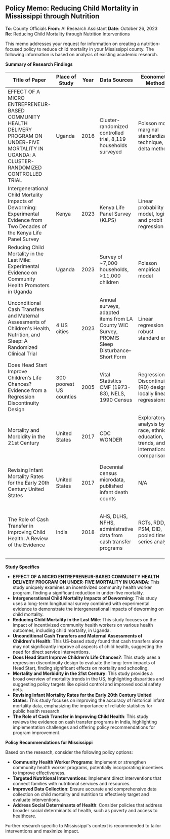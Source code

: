 ## Policy Memo: Reducing Child Mortality in Mississippi through Nutrition

**To**: County Officials
**From**: AI Research Assistant
**Date**: October 26, 2023
**Re**: Reducing Child Mortality through Nutrition Interventions

This memo addresses your request for information on creating a nutrition-focused policy to reduce child mortality in your Mississippi county.  The following information is based on analysis of existing academic research.

**Summary of Research Findings**

| Title of Paper | Place of Study | Year | Data Sources | Econometric Methods | Policy Recommendations |
|---|---|---|---|---|---|
| EFFECT OF A MICRO ENTREPRENEUR-BASED COMMUNITY HEALTH DELIVERY PROGRAM ON UNDER-FIVE MORTALITY IN UGANDA: A CLUSTER-RANDOMIZED CONTROLLED TRIAL | Uganda | 2016 | Cluster-randomized controlled trial, 8,119 households surveyed | Poisson model, marginal standardization technique, delta method | Integrate community health programs into existing health service provision strategies. |
| Intergenerational Child Mortality Impacts of Deworming: Experimental Evidence from Two Decades of the Kenya Life Panel Survey | Kenya | 2023 | Kenya Life Panel Survey (KLPS) | Linear probability model, logistic and probit regression | Multi-sectoral approaches and subsidies for child health investments. |
| Reducing Child Mortality in the Last Mile: Experimental Evidence on Community Health Promoters in Uganda | Uganda | 2023 | Survey of ~7,000 households, >11,000 children | Poisson empirical model | Invest in facility-based care and integrate CHW programs; consider incentives for existing volunteer systems. |
| Unconditional Cash Transfers and Maternal Assessments of Children's Health, Nutrition, and Sleep: A Randomized Clinical Trial | 4 US cities | 2023 | Annual surveys, adapted items from LA County WIC Survey, PROMIS Sleep Disturbance–Short Form | Linear regression with robust standard errors | Direct interventions connecting families with services may be more effective than cash transfers alone. |
| Does Head Start Improve Children’s Life Chances? Evidence from a Regression Discontinuity Design | 300 poorest US counties | 2005 | Vital Statistics CMF (1973-83), NELS, 1990 Census | Regression Discontinuity (RD) design, locally linear regressions | Head Start yields net benefits, especially for the poorest children; non-educational components are important. |
| Mortality and Morbidity in the 21st Century | United States | 2017 | CDC WONDER | Exploratory analysis by race, ethnicity, education, sex, trends, and international comparisons | Reduce opioid overprescription; improve safety net for mothers with children. |
| Revising Infant Mortality Rates for the Early 20th Century United States | United States | 2017 | Decennial census microdata, published infant death counts | N/A | Accurate vital statistics are crucial for targeting and evaluating public health interventions. |
| The Role of Cash Transfer in Improving Child Health: A Review of the Evidence | India | 2018 | AHS, DLHS, NFHS, administrative data from cash transfer programs | RCTs, RDD, IV, PSM, DID, pooled time-series analysis | Improve program eligibility, timely entitlements, financial inclusion, simplify conditions, and establish grievance mechanisms. |


**Study Specifics**

* **EFFECT OF A MICRO ENTREPRENEUR-BASED COMMUNITY HEALTH DELIVERY PROGRAM ON UNDER-FIVE MORTALITY IN UGANDA**: This study uniquely examines an incentivized community health worker program, finding a significant reduction in under-five mortality.
* **Intergenerational Child Mortality Impacts of Deworming**: This study uses a long-term longitudinal survey combined with experimental evidence to demonstrate the intergenerational impacts of deworming on child mortality.
* **Reducing Child Mortality in the Last Mile**: This study focuses on the impact of incentivized community health workers on various health outcomes, including child mortality, in Uganda.
* **Unconditional Cash Transfers and Maternal Assessments of Children's Health**: This US-based study found that cash transfers alone may not significantly improve all aspects of child health, suggesting the need for direct service interventions.
* **Does Head Start Improve Children’s Life Chances?**: This study uses a regression discontinuity design to evaluate the long-term impacts of Head Start, finding significant effects on mortality and schooling.
* **Mortality and Morbidity in the 21st Century**: This study provides a broad overview of mortality trends in the US, highlighting disparities and suggesting policy targets like opioid control and improved social safety nets.
* **Revising Infant Mortality Rates for the Early 20th Century United States**: This study focuses on improving the accuracy of historical infant mortality data, emphasizing the importance of reliable statistics for public health research.
* **The Role of Cash Transfer in Improving Child Health**: This study reviews the evidence on cash transfer programs in India, highlighting implementation challenges and offering policy recommendations for program improvement.


**Policy Recommendations for Mississippi**

Based on the research, consider the following policy options:

* **Community Health Worker Programs**: Implement or strengthen community health worker programs, potentially incorporating incentives to improve effectiveness.
* **Targeted Nutritional Interventions**: Implement direct interventions that connect families with nutritional services and resources.
* **Improved Data Collection**: Ensure accurate and comprehensive data collection on child mortality and nutrition to effectively target and evaluate interventions.
* **Address Social Determinants of Health**: Consider policies that address broader social determinants of health, such as poverty and access to healthcare.

Further research specific to Mississippi's context is recommended to tailor interventions and maximize impact.
